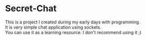 # Secret-Chat
This is a project I created during my early days with programming.  
It is very simple chat application using sockets.  
You can use it as a learning resource. I don't recommend using it ;)

